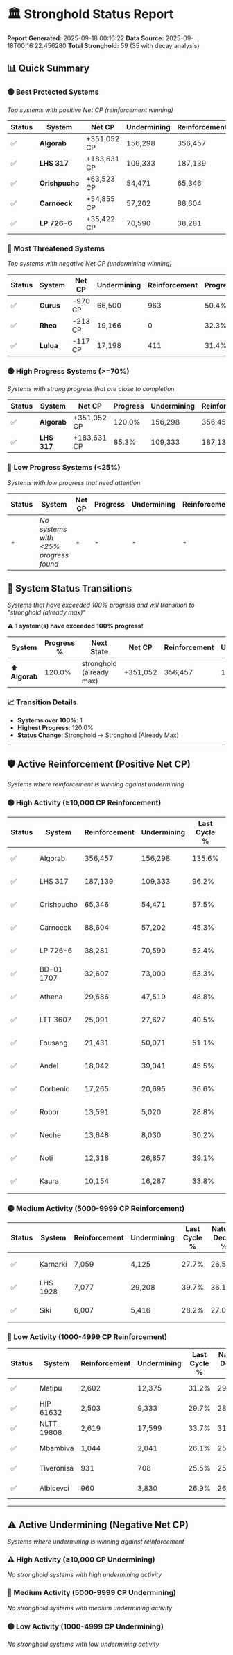 # 🏛️ Stronghold Status Report

**Report Generated:** 2025-09-18 00:16:22
**Data Source:** 2025-09-18T00:16:22.456280
**Total Stronghold:** 59 (35 with decay analysis)

## 📊 Quick Summary

### 🟢 **Best Protected Systems**
*Top systems with positive Net CP (reinforcement winning)*

| Status | System | Net CP | Undermining | Reinforcement | Progress |
|--------|--------|--------|-------------|---------------|----------|
| ✅ | **Algorab** | +351,052 CP | 156,298 | 356,457 | 120.0% |
| ✅ | **LHS 317** | +183,631 CP | 109,333 | 187,139 | 85.3% |
| ✅ | **Orishpucho** | +63,523 CP | 54,471 | 65,346 | 52.1% |
| ✅ | **Carnoeck** | +54,855 CP | 57,202 | 88,604 | 39.6% |
| ✅ | **LP 726-6** | +35,422 CP | 70,590 | 38,281 | 55.3% |

### 🔴 **Most Threatened Systems**
*Top systems with negative Net CP (undermining winning)*

| Status | System | Net CP | Undermining | Reinforcement | Progress |
|--------|--------|--------|-------------|---------------|----------|
| ✅ | **Gurus** | -970 CP | 66,500 | 963 | 50.4% |
| ✅ | **Rhea** | -213 CP | 19,166 | 0 | 32.3% |
| ✅ | **Lulua** | -117 CP | 17,198 | 411 | 31.4% |

### 🟢 **High Progress Systems (>=70%)**
*Systems with strong progress that are close to completion*

| Status | System | Net CP | Progress | Undermining | Reinforcement |
|--------|--------|--------|----------|-------------|---------------|
| ✅ | **Algorab** | +351,052 CP | 120.0% | 156,298 | 356,457 |
| ✅ | **LHS 317** | +183,631 CP | 85.3% | 109,333 | 187,139 |

### 🔴 **Low Progress Systems (<25%)**
*Systems with low progress that need attention*

| Status | System | Net CP | Progress | Undermining | Reinforcement |
|--------|--------|--------|----------|-------------|---------------|
| - | *No systems with <25% progress found* | - | - | - | - |
## 🔄 System Status Transitions  
*Systems that have exceeded 100% progress and will transition to "stronghold (already max)"*

**⚠️ 1 system(s) have exceeded 100% progress!**

| System | Progress % | Next State | Net CP | Reinforcement | Undermining | 
|--------|------------|-------------|--------|---------------|-------------|
| ⬆️ **Algorab** | 120.0% | stronghold (already max) | +351,052 | 356,457 | 156,298 |

### 📈 Transition Details
- **Systems over 100%**: 1
- **Highest Progress**: 120.0%
- **Status Change**: Stronghold → Stronghold (Already Max)

---

## 🛡️ Active Reinforcement (Positive Net CP)
*Systems where reinforcement is winning against undermining*

### 🟢 High Activity (≥10,000 CP Reinforcement)

| Status | System | Reinforcement | Undermining | Last Cycle % | Natural Decay % | Current Progress % | Current CP | Net CP | Activity |
|--------|--------|---------------|-------------|--------------|-----------------|-------------------|------------|--------|----------|
| ✅ | Algorab | 356,457 | 156,298 | 135.6% | 84.89% | 120.0% | 1,200,000 | +351,052 | 🟢 High Reinforcement |
| ✅ | LHS 317 | 187,139 | 109,333 | 96.2% | 66.94% | 85.3% | 853,000 | +183,631 | 🟢 High Reinforcement |
| ✅ | Orishpucho | 65,346 | 54,471 | 57.5% | 45.75% | 52.1% | 521,000 | +63,523 | 🟢 High Reinforcement |
| ✅ | Carnoeck | 88,604 | 57,202 | 45.3% | 34.11% | 39.6% | 396,000 | +54,855 | 🟢 High Reinforcement |
| ✅ | LP 726-6 | 38,281 | 70,590 | 62.4% | 51.76% | 55.3% | 552,999 | +35,422 | 🟢 High Reinforcement |
| ✅ | BD-01 1707 | 32,607 | 73,000 | 63.3% | 52.96% | 56.0% | 560,000 | +30,364 | 🟢 High Reinforcement |
| ✅ | Athena | 29,686 | 47,519 | 48.8% | 41.57% | 44.0% | 440,000 | +24,325 | 🟢 High Reinforcement |
| ✅ | LTT 3607 | 25,091 | 27,627 | 40.5% | 35.31% | 37.7% | 377,000 | +23,914 | 🟢 High Reinforcement |
| ✅ | Fousang | 21,431 | 50,071 | 51.1% | 44.11% | 46.1% | 461,000 | +19,899 | 🟢 High Reinforcement |
| ✅ | Andel | 18,042 | 39,041 | 45.5% | 39.90% | 41.6% | 416,000 | +16,979 | 🟢 High Reinforcement |
| ✅ | Corbenic | 17,265 | 20,695 | 36.6% | 32.82% | 34.5% | 345,000 | +16,780 | 🟢 High Reinforcement |
| ✅ | Robor | 13,591 | 5,020 | 28.8% | 26.91% | 28.3% | 283,000 | +13,935 | 🟢 High Reinforcement |
| ✅ | Neche | 13,648 | 8,030 | 30.2% | 28.02% | 29.4% | 294,000 | +13,781 | 🟢 High Reinforcement |
| ✅ | Noti | 12,318 | 26,857 | 39.1% | 35.23% | 36.4% | 364,000 | +11,711 | 🟢 High Reinforcement |
| ✅ | Kaura | 10,154 | 16,287 | 33.8% | 31.20% | 32.2% | 322,000 | +10,005 | 🟢 High Reinforcement |

### 🟡 Medium Activity (5000-9999 CP Reinforcement)

| Status | System | Reinforcement | Undermining | Last Cycle % | Natural Decay % | Current Progress % | Current CP | Net CP | Activity |
|--------|--------|---------------|-------------|--------------|-----------------|-------------------|------------|--------|----------|
| ✅ | Karnarki | 7,059 | 4,125 | 27.7% | 26.56% | 27.3% | 273,000 | +7,423 | 🟡 Medium Reinforcement |
| ✅ | LHS 1928 | 7,077 | 29,208 | 39.7% | 36.16% | 36.8% | 368,000 | +6,445 | 🟡 Medium Reinforcement |
| ✅ | Siki | 6,007 | 5,416 | 28.2% | 27.06% | 27.7% | 276,999 | +6,352 | 🟡 Medium Reinforcement |

### 🔴 Low Activity (1000-4999 CP Reinforcement)

| Status | System | Reinforcement | Undermining | Last Cycle % | Natural Decay % | Current Progress % | Current CP | Net CP | Activity |
|--------|--------|---------------|-------------|--------------|-----------------|-------------------|------------|--------|----------|
| ✅ | Matipu | 2,602 | 12,375 | 31.2% | 29.73% | 30.0% | 300,000 | +2,681 | 🔵 Low Reinforcement |
| ✅ | HIP 61632 | 2,503 | 9,333 | 29.7% | 28.54% | 28.8% | 288,000 | +2,627 | 🔵 Low Reinforcement |
| ✅ | NLTT 19808 | 2,619 | 17,599 | 33.7% | 31.67% | 31.9% | 319,000 | +2,331 | 🔵 Low Reinforcement |
| ✅ | Mbambiva | 1,044 | 2,041 | 26.1% | 25.75% | 25.9% | 259,000 | +1,472 | 🔵 Low Reinforcement |
| ✅ | Tiveronisa | 931 | 708 | 25.5% | 25.26% | 25.4% | 254,000 | +1,444 | 🔵 Low Reinforcement |
| ✅ | Albicevci | 960 | 3,830 | 26.9% | 26.38% | 26.5% | 265,000 | +1,178 | 🔵 Low Reinforcement |


---

## ⚠️ Active Undermining (Negative Net CP)
*Systems where undermining is winning against reinforcement*

### ⚠️ High Activity (≥10,000 CP Undermining)

*No stronghold systems with high undermining activity*

### 🔶 Medium Activity (5000-9999 CP Undermining)

*No stronghold systems with medium undermining activity*

### 🟡 Low Activity (1000-4999 CP Undermining)

*No stronghold systems with low undermining activity*
